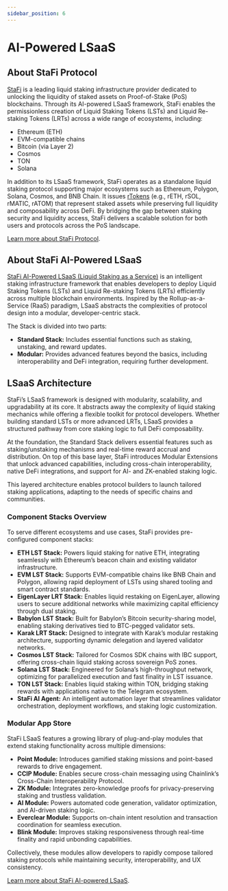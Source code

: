 ```yaml
---
sidebar_position: 6
---
```


# AI-Powered LSaaS

## About StaFi Protocol

[StaFi](https://www.stafi.io/) is a leading liquid staking infrastructure provider dedicated to unlocking the liquidity of staked assets on Proof-of-Stake (PoS) blockchains. Through its AI-powered LSaaS framework, StaFi enables the permissionless creation of Liquid Staking Tokens (LSTs) and Liquid Re-staking Tokens (LRTs) across a wide range of ecosystems, including:

- Ethereum (ETH)
- EVM-compatible chains
- Bitcoin (via Layer 2)
- Cosmos
- TON
- Solana

In addition to its LSaaS framework, StaFi operates as a standalone liquid staking protocol supporting major ecosystems such as Ethereum, Polygon, Solana, Cosmos, and BNB Chain. It issues [rTokens](https://app.stafi.io/gallery/all/) (e.g., rETH, rSOL, rMATIC, rATOM) that represent staked assets while preserving full liquidity and composability across DeFi. By bridging the gap between staking security and liquidity access, StaFi delivers a scalable solution for both users and protocols across the PoS landscape.

[Learn more about StaFi Protocol](https://docs.stafi.io/).

## About StaFi AI-Powered LSaaS

[StaFi AI-Powered LSaaS (Liquid Staking as a Service)](https://www.stafi.io/lsaas/) is an intelligent staking infrastructure framework that enables developers to deploy Liquid Staking Tokens (LSTs) and Liquid Re-staking Tokens (LRTs) efficiently across multiple blockchain environments. Inspired by the Rollup-as-a-Service (RaaS) paradigm, LSaaS abstracts the complexities of protocol design into a modular, developer-centric stack.

The Stack is divided into two parts:

- **Standard Stack:** Includes essential functions such as staking, unstaking, and reward updates.
- **Modular:** Provides advanced features beyond the basics, including interoperability and DeFi integration, requiring further development.

## LSaaS Architecture

StaFi’s LSaaS framework is designed with modularity, scalability, and upgradability at its core. It abstracts away the complexity of liquid staking mechanics while offering a flexible toolkit for protocol developers. Whether building standard LSTs or more advanced LRTs, LSaaS provides a structured pathway from core staking logic to full DeFi composability.

At the foundation, the Standard Stack delivers essential features such as staking/unstaking mechanisms and real-time reward accrual and distribution. On top of this base layer, StaFi introduces Modular Extensions that unlock advanced capabilities, including cross-chain interoperability, native DeFi integrations, and support for AI- and ZK-enabled staking logic.

This layered architecture enables protocol builders to launch tailored staking applications, adapting to the needs of specific chains and communities.

### **Component Stacks Overview**

To serve different ecosystems and use cases, StaFi provides pre-configured component stacks:

- **ETH LST Stack:** Powers liquid staking for native ETH, integrating seamlessly with Ethereum’s beacon chain and existing validator infrastructure.
- **EVM LST Stack:** Supports EVM-compatible chains like BNB Chain and Polygon, allowing rapid deployment of LSTs using shared tooling and smart contract standards.
- **EigenLayer LRT Stack:** Enables liquid restaking on EigenLayer, allowing users to secure additional networks while maximizing capital efficiency through dual staking.
- **Babylon LST Stack:** Built for Babylon’s Bitcoin security-sharing model, enabling staking derivatives tied to BTC-pegged validator sets.
- **Karak LRT Stack:** Designed to integrate with Karak’s modular restaking architecture, supporting dynamic delegation and layered validator networks.
- **Cosmos LST Stack:** Tailored for Cosmos SDK chains with IBC support, offering cross-chain liquid staking across sovereign PoS zones.
- **Solana LST Stack:** Engineered for Solana’s high-throughput network, optimizing for parallelized execution and fast finality in LST issuance.
- **TON LST Stack:** Enables liquid staking within TON, bridging staking rewards with applications native to the Telegram ecosystem.
- **StaFi AI Agent:** An intelligent automation layer that streamlines validator orchestration, deployment workflows, and staking logic customization.

### Modular App Store

StaFi LSaaS features a growing library of plug-and-play modules that extend staking functionality across multiple dimensions:

- **Point Module:** Introduces gamified staking missions and point-based rewards to drive engagement.
- **CCIP Module:** Enables secure cross-chain messaging using Chainlink’s Cross-Chain Interoperability Protocol.
- **ZK Module:** Integrates zero-knowledge proofs for privacy-preserving staking and trustless validation.
- **AI Module:** Powers automated code generation, validator optimization, and AI-driven staking logic.
- **Everclear Module:** Supports on-chain intent resolution and transaction coordination for seamless execution.
- **Blink Module:** Improves staking responsiveness through real-time finality and rapid unbonding capabilities.

Collectively, these modules allow developers to rapidly compose tailored staking protocols while maintaining security, interoperability, and UX consistency.

[Learn more about StaFi AI-powered LSaaS](https://docs.stafi.io/lsaas/).